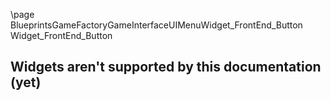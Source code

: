 \page BlueprintsGameFactoryGameInterfaceUIMenuWidget_FrontEnd_Button Widget_FrontEnd_Button
## Widgets aren't supported by this documentation (yet)
